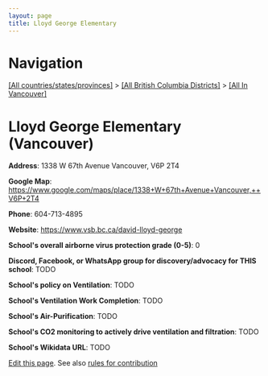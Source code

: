 ```yaml
---
layout: page
title: Lloyd George Elementary
---
```

# Navigation

[[All countries/states/provinces]](../../..) > [[All British Columbia Districts]](../..) > [[All In Vancouver]](..)

# Lloyd George Elementary (Vancouver)

**Address**: 1338 W 67th Avenue Vancouver,  V6P 2T4

**Google Map**: <https://www.google.com/maps/place/1338+W+67th+Avenue+Vancouver,++V6P+2T4>

**Phone**: 604-713-4895

**Website**: <https://www.vsb.bc.ca/david-lloyd-george>

**School's overall airborne virus protection grade (0-5)**: 0

**Discord, Facebook, or WhatsApp group for discovery/advocacy for THIS school**: TODO

**School's policy on Ventilation**: TODO

**School's Ventilation Work Completion**: TODO

**School's Air-Purification**: TODO

**School's CO2 monitoring to actively drive ventilation and filtration**: TODO

**School's Wikidata URL**: TODO


[Edit this page](https://github.com/ventilate-schools/BC/edit/main/././Vancouver/Lloyd_George_Elementary.md). See also [rules for contribution](../../../contribution-rules/)